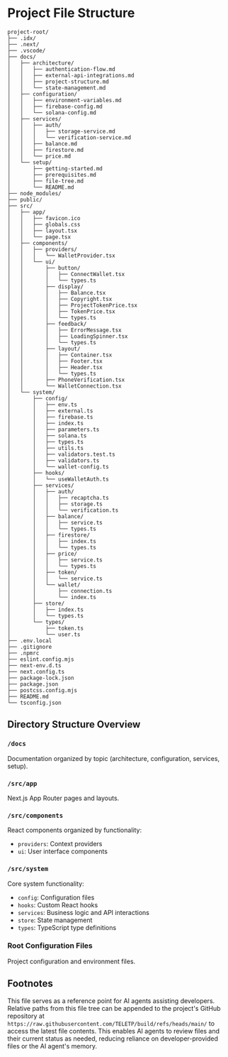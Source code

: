 # Project File Structure

```
project-root/
├── .idx/
├── .next/
├── .vscode/
├── docs/
│   ├── architecture/
│   │   ├── authentication-flow.md
│   │   ├── external-api-integrations.md
│   │   ├── project-structure.md
│   │   └── state-management.md
│   ├── configuration/
│   │   ├── environment-variables.md
│   │   ├── firebase-config.md
│   │   └── solana-config.md
│   ├── services/
│   │   ├── auth/
│   │   │   ├── storage-service.md
│   │   │   └── verification-service.md
│   │   ├── balance.md
│   │   ├── firestore.md
│   │   └── price.md
│   └── setup/
│       ├── getting-started.md
│       ├── prerequisites.md
│       ├── file-tree.md
│       └── README.md
├── node_modules/
├── public/
├── src/
│   ├── app/
│   │   ├── favicon.ico
│   │   ├── globals.css
│   │   ├── layout.tsx
│   │   └── page.tsx
│   ├── components/
│   │   ├── providers/
│   │   │   └── WalletProvider.tsx
│   │   └── ui/
│   │       ├── button/
│   │       │   ├── ConnectWallet.tsx
│   │       │   └── types.ts
│   │       ├── display/
│   │       │   ├── Balance.tsx
│   │       │   ├── Copyright.tsx
│   │       │   ├── ProjectTokenPrice.tsx
│   │       │   ├── TokenPrice.tsx
│   │       │   └── types.ts
│   │       ├── feedback/
│   │       │   ├── ErrorMessage.tsx
│   │       │   ├── LoadingSpinner.tsx
│   │       │   └── types.ts
│   │       ├── layout/
│   │       │   ├── Container.tsx
│   │       │   ├── Footer.tsx
│   │       │   ├── Header.tsx
│   │       │   └── types.ts
│   │       ├── PhoneVerification.tsx
│   │       └── WalletConnection.tsx
│   └── system/
│       ├── config/
│       │   ├── env.ts
│       │   ├── external.ts
│       │   ├── firebase.ts
│       │   ├── index.ts
│       │   ├── parameters.ts
│       │   ├── solana.ts
│       │   ├── types.ts
│       │   ├── utils.ts
│       │   ├── validators.test.ts
│       │   ├── validators.ts
│       │   └── wallet-config.ts
│       ├── hooks/
│       │   └── useWalletAuth.ts
│       ├── services/
│       │   ├── auth/
│       │   │   ├── recaptcha.ts
│       │   │   ├── storage.ts
│       │   │   └── verification.ts
│       │   ├── balance/
│       │   │   ├── service.ts
│       │   │   └── types.ts
│       │   ├── firestore/
│       │   │   ├── index.ts
│       │   │   └── types.ts
│       │   ├── price/
│       │   │   ├── service.ts
│       │   │   └── types.ts
│       │   ├── token/
│       │   │   └── service.ts
│       │   └── wallet/
│       │       ├── connection.ts
│       │       └── index.ts
│       ├── store/
│       │   ├── index.ts
│       │   └── types.ts
│       └── types/
│           ├── token.ts
│           └── user.ts
├── .env.local
├── .gitignore
├── .npmrc
├── eslint.config.mjs
├── next-env.d.ts
├── next.config.ts
├── package-lock.json
├── package.json
├── postcss.config.mjs
├── README.md
└── tsconfig.json
```

## Directory Structure Overview

### `/docs`
Documentation organized by topic (architecture, configuration, services, setup).

### `/src/app`
Next.js App Router pages and layouts.

### `/src/components`
React components organized by functionality:
- `providers`: Context providers
- `ui`: User interface components

### `/src/system`
Core system functionality:
- `config`: Configuration files
- `hooks`: Custom React hooks
- `services`: Business logic and API interactions
- `store`: State management
- `types`: TypeScript type definitions

### Root Configuration Files
Project configuration and environment files.

## Footnotes
This file serves as a reference point for AI agents assisting developers. Relative paths from this file tree can be appended to the project's GitHub repository at `https://raw.githubusercontent.com/TELETP/build/refs/heads/main/` to access the latest file contents. This enables AI agents to review files and their current status as needed, reducing reliance on developer-provided files or the AI agent's memory.